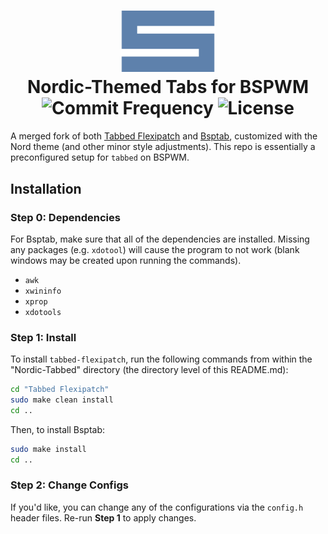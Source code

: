 
<h1 align="center">
  <img src="https://github.com/Hudson-Liu/Nordic-Tabbed/blob/master/suckless_logo.png" width="30%">
  <br>
  Nordic-Themed Tabs for BSPWM
  <br>
  <img src="https://img.shields.io/github/commit-activity/y/Hudson-Liu/Nordic-Tabbed?style=for-the-badge&labelColor=%234c566a&color=%235e81ac" alt="Commit Frequency">
  <img src="https://img.shields.io/github/license/Hudson-Liu/Nordic-Tabbed?style=for-the-badge&labelColor=%234c566a&color=%235e81ac" alt="License">
</h1>

A merged fork of both [Tabbed Flexipatch](https://github.com/bakkeby/tabbed-flexipatch) and [Bsptab](https://github.com/albertored11/bsptab), customized with the Nord theme (and other minor style adjustments). This repo is essentially a preconfigured setup for `tabbed` on BSPWM.

## Installation
### Step 0: Dependencies
For Bsptab, make sure that all of the dependencies are installed. Missing any packages (e.g. `xdotool`) will cause the program to not work (blank windows may be created upon running the commands).
- `awk`
- `xwininfo`
- `xprop`
- `xdotools`
### Step 1: Install 
To install `tabbed-flexipatch`, run the following commands from within the "Nordic-Tabbed" directory (the directory level of this README.md):
```bash
cd "Tabbed Flexipatch"
sudo make clean install
cd ..
```
Then, to install Bsptab:
```bash
sudo make install
cd ..
```
### Step 2: Change Configs
If you'd like, you can change any of the configurations via the `config.h` header files. Re-run **Step 1** to apply changes.
